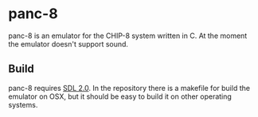 # panc-8

panc-8 is an emulator for the CHIP-8 system written in C. At the moment the emulator doesn't support sound.

## Build

panc-8 requires [SDL 2.0](http://www.libsdl.org). In the repository there is a makefile for build the emulator on OSX, but it should be easy to build it on other operating systems.
